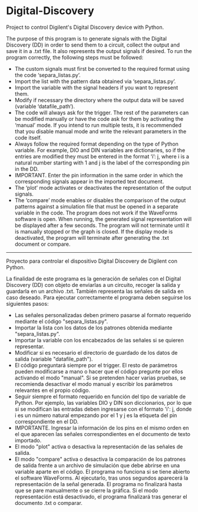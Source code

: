 # Digital-Discovery
Project to control Digilent's Digital Discovery device with Python.

The purpose of this program is to generate signals with the Digital Discovery (DD) in order to send them to a circuit, 
collect the output and save it in a .txt file. It also represents the output signals if desired.
To run the program correctly, the following steps must be followed:
- The custom signals must first be converted to the required format using the code ‘separa_listas.py’.
- Import the list with the pattern data obtained via ‘separa_listas.py’.
- Import the variable with the signal headers if you want to represent them.
- Modify if necessary the directory where the output data will be saved (variable ‘datafile_path’).
- The code will always ask for the trigger. The rest of the parameters can be modified manually or have the code ask for
  them by activating the ‘manual’ mode. If you intend to run multiple tests, it is recommended that you disable manual mode
  and write the relevant parameters in the code itself.
- Always follow the required format depending on the type of Python variable. For example, DIO and DIN variables are dictionaries,
  so if the entries are modified they must be entered in the format ‘i’: j, where i is a natural number starting with 1 and j is
  the label of the corresponding pin in the DD.
- IMPORTANT. Enter the pin information in the same order in which the corresponding signals appear in the imported text document.
- The ‘plot’ mode activates or deactivates the representation of the output signals.
- The ‘compare’ mode enables or disables the comparison of the output patterns against a simulation file that must be opened in
  a separate variable in the code.
The program does not work if the WaveForms software is open. When running, the generated signal representation will be displayed
after a few seconds. The program will not terminate until it is manually stopped or the graph is closed.
If the display mode is deactivated, the program will terminate after generating the .txt document or compare.
------------------------------------------------------------------------------------------------------------------------
Proyecto para controlar el dispositivo Digital Discovery de Digilent con Python.

La finalidad de este programa es la generación de señales con el Digital Discovery (DD) con objeto de enviarlas a un
circuito, recoger la salida y guardarla en un archivo .txt. También representa las señales de salida en caso deseado.
Para ejecutar correctamente el programa deben seguirse los siguientes pasos:
- Las señales personalizadas deben primero pasarse al formato requerido mediante el código "separa_listas.py".
- Importar la lista con los datos de los patrones obtenida mediante "separa_listas.py".
- Importar la variable con los encabezados de las señales si se quieren representar.
- Modificar si es necesario el directorio de guardado de los datos de salida (variable "datafile_path").
- El código preguntará siempre por el trigger. El resto de parámetros pueden modificarse a mano o hacer que el código
  pregunte por ellos activando el modo "manual". Si se pretenden hacer varias pruebas, se recomienda desactivar el modo
  manual y escribir los parámetros relevantes en el propio código.
- Seguir siempre el formato requerido en función del tipo de variable de Python. Por ejemplo, las variables DIO y DIN
  son diccionarios, por lo que si se modifican las entradas deben ingresarse con el formato 'i': j, donde i es un número
  natural empezando por el 1 y j es la etiqueta del pin correspondiente en el DD.
- IMPORTANTE. Ingresar la información de los pins en el mismo orden en el que aparecen las señales correspondientes
  en el documento de texto importado.
- El modo "plot" activa o desactiva la representación de las señales de salida.
- El modo "compare" activa o desactiva la comparación de los patrones de salida frente a un archivo de simulación que
  debe abrirse en una variable aparte en el código.
El programa no funciona si se tiene abierto el software WaveForms. Al ejecutarlo, tras unos segundos aparecerá la
representación de la señal generada. El programa no finalizará hasta que se pare manualmente o se cierre la gráfica.
Si el modo representación está desactivado, el programa finalizará tras generar el documento .txt o comparar.
